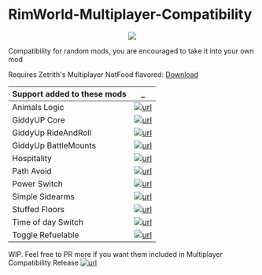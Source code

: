 # RimWorld-Multiplayer-Compatibility

<p align="center">
  <img src="https://raw.githubusercontent.com/notfood/RimWorld-Multiplayer-Compatibility/master/About/Preview.png">
</p>

Compatibility for random mods, you are encouraged to take it into your own mod

Requires Zetrith's Multiplayer NotFood flavored: [Download](https://github.com/notfood/RimWorld-Multiplayer/releases)


Support added to these mods | _
--- | ---
Animals Logic        | [![url][repo]](https://github.com/quicksilverfox/RimworldMods/tree/master/AnimalsLogic)
GiddyUP Core         | [![url][repo]](https://github.com/rheirman/GiddyUpCore)
GiddyUp RideAndRoll  | [![url][repo]](https://github.com/rheirman/GiddyUpRideAndRoll)
GiddyUp BattleMounts | [![url][repo]](https://github.com/rheirman/battlemounts)
Hospitality          | [![url][repo]](https://github.com/OrionFive/Hospitality)
Path Avoid           | [![url][repo]](https://github.com/KiameV/rimworld-pathavoid)
Power Switch         | [![url][repo]](https://github.com/HaploX1/RimWorld-PowerSwitch)
Simple Sidearms      | [![url][repo]](https://github.com/PeteTimesSix/SimpleSidearms)
Stuffed Floors       | [![url][repo]](https://github.com/FluffierThanThou/StuffedFloors)
Time of day Switch   | [![url][repo]](https://bitbucket.org/merthsoft/timeofdayswitch)
Toggle Refuelable    | [![url][steam]](https://steamcommunity.com/sharedfiles/filedetails/?id=1570308352)


WIP. Feel free to PR more if you want them included in Multiplayer Compatibility Release [![url][steam]](https://steamcommunity.com/sharedfiles/filedetails/?id=1629973374)

[repo]: https://i.imgur.com/lMH6WZV.png
[steam]: https://i.imgur.com/XEAiSka.png
